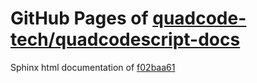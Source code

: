 GitHub Pages of [quadcode-tech/quadcodescript-docs](https://github.com/quadcode-tech/quadcodescript-docs.git)
===
Sphinx html documentation of [f02baa61](https://github.com/quadcode-tech/quadcodescript-docs/tree/f02baa6191da18a2d463ad8d1ce12ccbd6188819)

